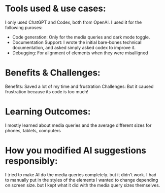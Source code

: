 # Tools used & use cases:
I only used ChatGPT and Codex, both from OpenAI.
I used it for the following puroses:
- Code generation: Only for the media queries and dark mode toggle.
- Documentation Support: I wrote the initial bare-bones technical documentation, and asked simply asked codex to improve it.
- Debugging: For alignment of elements when they were misalligned

# Benefits & Challenges:
Benefits: Saved a lot of my time and frustration
Challenges: But it caused frustration because its code is too much!

# Learning Outcomes:
I mostly learned about media queries and the average different sizes for phones, tablets, computers

# How you modified AI suggestions responsibly:
I tried to make AI do the media queries completely. but it didn't work. I had to manually put in the styles of the elements I wanted to change depending on screen size. but I kept what it did with the media query sizes themselves.
